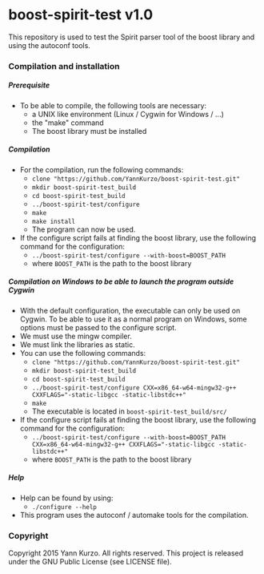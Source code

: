 # boost-spirit-test v1.0
This repository is used to test the Spirit parser tool of the boost library and using the autoconf tools.

### Compilation and installation

##### Prerequisite
- To be able to compile, the following tools are necessary:
  * a UNIX like environment (Linux / Cygwin for Windows / ...)
  * the "make" command
  * The boost library must be installed

##### Compilation
- For the compilation, run the following commands:
  * `clone "https://github.com/YannKurzo/boost-spirit-test.git"`
  * `mkdir boost-spirit-test_build`
  * `cd boost-spirit-test_build`
  * `../boost-spirit-test/configure`
  * `make`
  * `make install`
  * The program can now be used.
- If the configure script fails at finding the boost library, use the following command for the configuration:
  * `../boost-spirit-test/configure --with-boost=BOOST_PATH`
  * where `BOOST_PATH` is the path to the boost library

##### Compilation on Windows to be able to launch the program outside Cygwin
- With the default configuration, the executable can only be used on Cygwin. To be able to use it as a normal program on Windows, some options must be passed to the configure script.
- We must use the mingw compiler.
- We must link the libraries as static.
- You can use the following commands:
  * `clone "https://github.com/YannKurzo/boost-spirit-test.git"`
  * `mkdir boost-spirit-test_build`
  * `cd boost-spirit-test_build`
  * `../boost-spirit-test/configure CXX=x86_64-w64-mingw32-g++ CXXFLAGS="-static-libgcc -static-libstdc++"`
  * `make`
  * The executable is located in `boost-spirit-test_build/src/`
- If the configure script fails at finding the boost library, use the following command for the configuration:
  * `../boost-spirit-test/configure --with-boost=BOOST_PATH CXX=x86_64-w64-mingw32-g++ CXXFLAGS="-static-libgcc -static-libstdc++"`
  * where `BOOST_PATH` is the path to the boost library

##### Help
- Help can be found by using:
  * `./configure --help`
- This program uses the autoconf / automake tools for the compilation.


### Copyright
Copyright 2015 Yann Kurzo. All rights reserved.
This project is released under the GNU Public License (see LICENSE file).
